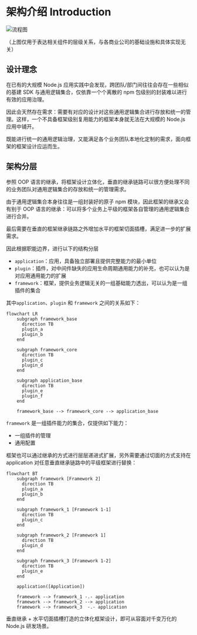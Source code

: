 # 架构介绍 Introduction

<!-- ![流程图.jpg](../assets/infrastructure.png) -->
<!-- https://mermaid.live/edit#pako:eNqdVkFr1EAU_ishXhR2XQpaaLy0tbYUtBY8KBoJk2SSppvMZDNJt6UUVKxgERTpQXpQi4KeBD0UbUX_THdX_4VvMkk22d3sZt3TvDffN-9972Xezq5sUBPLiqwS3aVGs67jEKlEgp9B3cgjTJqZVYnwIN9_oMrn3486B8ed08Pe4WdVfqjMiM2YrugaUmauCk9C0QRtMWIOwYxJC77vOgYKHUqALqCYmGkQK8BZkEbv46_Oi9Pe2afu89-9o6fd42fdtycZKw0JlEJQK9CwbW8yDRsbFA6bB6vB1xkzQSESalYbEMs0WCDhSkAjX1oPnC0UYmn57iBc3wmxiYiBM9Ji4hlDIg7N4Gurt0tjFEqgxyU46Hx9UipZL0hOm3UlPSM5hxdCa2M9qcIma4BRSDF3Ygrub_If85GBi64EpxmUWFDmjTDkHZ4XZoObhRAjKDo1d3IUbhYouWoMKGGQLg4LeoRrkqoEVVGbQKfptlku2TYrU5eQxMfXxBi-fdfZwv1kua8e-yaptSM32k47FxtjO5fBJ-rLkNN0b4j0H_0TZwS-0VcExgRFHFFNESDFBU1DxMZQiCJBrMIAGQ6x-3kljkmK-NXWLQsGnMO5YDbArINZqipHmagrh52mV3kaXzcpsbN-8Ry5o16lY5zttVKa16obEQuph4Ox8rxWJWVeK0a3IhzhNERsjBQE6KQETWQ1Ua4GsT2sZGikDkzUi3_ffPuz_wrsSyOGa5XZyq85HHrDti9vspKKcEyliWO4_BO6fnN15GjxaPyn2Nn_2fny4_zsQ-_94_G9iz9sbRs4K7C4V5adQFW8YOUpiv3pk0RBGDGe5AJflGYZwyqkKY4bk2cCmD7R-EohxlnwFy6twZMJei4tgktaDpCH2zRolqWfkqvddwCOUZBBKmkYEMMnR-fdae_4Uffl6_OzkxGPN7_w4bsUmTiQeMB1N7IdIvmOj114xkFRUtX5KIaLGFvCluQLuOW4rnLBsjDW9Wu57YydIOZm59LtJGitH7SWBq31aeJ8lcg1GcaRhxwTnrC7PBdVDjewB0NEgaWJLRS58DJQyR5AURTSOzvEkJUwiHBNjnwTHmFLDrLhYFmxkMvA6yNyn9K-jU0npMEt8UyOX8t7_wA6C6xu -->

![流程图](https://mermaid.ink/img/pako:eNqdVkFr1EAU_ishXhR2XQpaaLy0tbYUtBY8KBoJk2SSppvMZDNJt6UUVKxgERTpQXpQi4KeBD0UbUX_THdX_4VvMkk22d3sZt3TvDffN-9972Xezq5sUBPLiqwS3aVGs67jEKlEgp9B3cgjTJqZVYnwIN9_oMrn3486B8ed08Pe4WdVfqjMiM2YrugaUmauCk9C0QRtMWIOwYxJC77vOgYKHUqALqCYmGkQK8BZkEbv46_Oi9Pe2afu89-9o6fd42fdtycZKw0JlEJQK9CwbW8yDRsbFA6bB6vB1xkzQSESalYbEMs0WCDhSkAjX1oPnC0UYmn57iBc3wmxiYiBM9Ji4hlDIg7N4Gurt0tjFEqgxyU46Hx9UipZL0hOm3UlPSM5hxdCa2M9qcIma4BRSDF3Ygrub_If85GBi64EpxmUWFDmjTDkHZ4XZoObhRAjKDo1d3IUbhYouWoMKGGQLg4LeoRrkqoEVVGbQKfptlku2TYrU5eQxMfXxBi-fdfZwv1kua8e-yaptSM32k47FxtjO5fBJ-rLkNN0b4j0H_0TZwS-0VcExgRFHFFNESDFBU1DxMZQiCJBrMIAGQ6x-3kljkmK-NXWLQsGnMO5YDbArINZqipHmagrh52mV3kaXzcpsbN-8Ry5o16lY5zttVKa16obEQuph4Ox8rxWJWVeK0a3IhzhNERsjBQE6KQETWQ1Ua4GsT2sZGikDkzUi3_ffPuz_wrsSyOGa5XZyq85HHrDti9vspKKcEyliWO4_BO6fnN15GjxaPyn2Nn_2fny4_zsQ-_94_G9iz9sbRs4K7C4V5adQFW8YOUpiv3pk0RBGDGe5AJflGYZwyqkKY4bk2cCmD7R-EohxlnwFy6twZMJei4tgktaDpCH2zRolqWfkqvddwCOUZBBKmkYEMMnR-fdae_4Uffl6_OzkxGPN7_w4bsUmTiQeMB1N7IdIvmOj114xkFRUtX5KIaLGFvCluQLuOW4rnLBsjDW9Wu57YydIOZm59LtJGitH7SWBq31aeJ8lcg1GcaRhxwTnrC7PBdVDjewB0NEgaWJLRS58DJQyR5AURTSOzvEkJUwiHBNjnwTHmFLDrLhYFmxkMvA6yNyn9K-jU0npMEt8UyOX8t7_wA6C6xu?type=svg)

（上图仅用于表达相关组件的层级关系，与各商业公司的基础设施和具体实现无关）

## 设计理念

在已有的大规模 Node.js 应用实践中会发现，跨团队/部门间往往会存在一些相似的基建 SDK 与通用逻辑集合，仅依靠一个个离散的 npm 包级别的封装难以进行有效的应用治理。

因此会天然存在需求：需要有对应的设计对这些通用逻辑集合进行存放和统一的管理。这样，一个不具备框架级别复用能力的框架本身就无法在大规模的 Node.js 应用中铺开。

既能进行统一的通用逻辑治理，又能满足各个业务团队本地化定制的需求，面向框架的框架设计应运而生。

## 架构分层

参照 OOP 语言的继承，将框架设计立体化，垂直的继承链路可以很方便处理不同的业务团队对通用逻辑集合的存放和统一的管理需求。

由于通用逻辑集合本身往往是一组封装好的原子 npm 模块，因此框架的继承又会有别于 OOP 语言的继承：可以将多个业务上平级的框架各自管理的通用逻辑集合进行合并。

最后需要在垂直的框架继承链路之外增加水平的框架切面插槽，满足进一步的扩展需求。

因此根据职能边界，进行以下的结构分层

- `application`：应用，具备独立部署且提供完整能力的最小单位
- `plugin`：插件，对中间件缺失的应用生命周期通用能力的补充，也可以认为是对应用通用能力的扩展
- `framework`：框架，提供业务逻辑无关的一组基础能力透出，可以认为是一组插件的集合

其中`application`、`plugin` 和 `framework` 之间的关系如下：

<!-- ![组件关系](../assets/framework-relation.png) -->

```mermaid
flowchart LR
    subgraph framework_base
      direction TB
      plugin_a
      plugin_b
    end

    subgraph framework_core
      direction TB
      plugin_c
      plugin_d
    end

    subgraph application_base
      direction TB
      plugin_e
      plugin_f
    end

    framework_base --> framework_core --> application_base
```

`framework` 是一组插件能力的集合，仅提供如下能力：

- 一组插件的管理
- 通用配置

框架也可以通过继承的方式进行层层递进式扩展，另外需要通过切面的方式支持在 application 对任意垂直继承链路中的平级框架进行替换：

<!-- ![框架扩展](../assets/framework-extend.png)-->

```mermaid
flowchart BT
    subgraph framework [Framework 2]
      direction TB
      plugin_a
      plugin_b
    end

    subgraph framework_1 [Framework 1-1]
      direction TB
      plugin_c
    end

    subgraph framework_2 [Framework 1]
      direction TB
      plugin_d
    end

    subgraph framework_3 [Framework 1-2]
      direction TB
      plugin_e
    end

    application([Application])

    framework --> framework_1 -.- application
    framework --> framework_2 --> application
    framework --> framework_3  -.- application
```

垂直继承 + 水平切面插槽打造的立体化框架设计，即可从容面对千变万化的 Node.js 研发场景。
